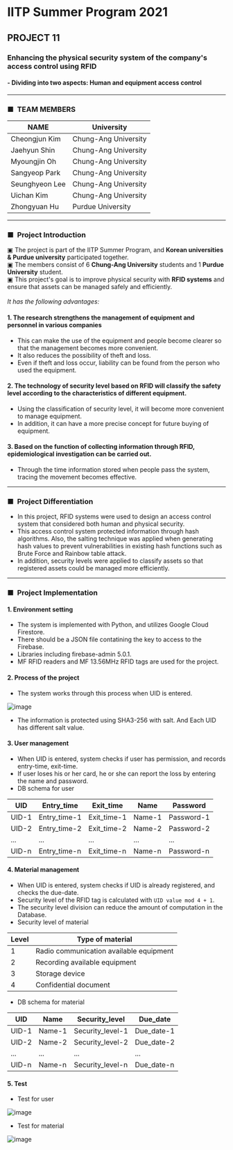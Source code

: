 # IITP Summer Program 2021

## PROJECT 11
### Enhancing the physical security system of the company's access control using RFID<br>
#### \- Dividing into two aspects: Human and equipment access control

-----

### ■&nbsp;&nbsp;TEAM MEMBERS
| NAME           | University           |
| -------------- | -------------------- |
| Cheongjun Kim  | Chung-Ang University |
| Jaehyun Shin   | Chung-Ang University |
| Myoungjin Oh   | Chung-Ang University |
| Sangyeop Park  | Chung-Ang University |
| Seunghyeon Lee | Chung-Ang University |
| Uichan Kim     | Chung-Ang University |
| Zhongyuan Hu   | Purdue University    |

-----

### ■&nbsp;&nbsp;Project Introduction
▣ The project is part of the IITP Summer Program, and **Korean universities & Purdue university** participated together.<br>
▣ The members consist of 6 **Chung-Ang University** students and 1 **Purdue University** student.<br>
▣ This project's goal is to improve physical security with **RFID systems** and ensure that assets can be managed safely and efficiently.<br>
<br>
_It has the following advantages:_
#### **1. The research strengthens the management of equipment and personnel in various companies**
- This can make the use of the equipment and people become clearer so that the management becomes more convenient. 
- It also reduces the possibility of theft and loss. 
- Even if theft and loss occur, liability can be found from the person who used the equipment.

#### **2. The technology of security level based on RFID will classify the safety level according to the characteristics of different equipment.**
- Using the classification of security level, it will become more convenient to manage equipment.
- In addition, it can have a more precise concept for future buying of equipment.

#### **3. Based on the function of collecting information through RFID, epidemiological investigation can be carried out.**
- Through the time information stored when people pass the system, tracing the movement becomes effective.

-----

### ■&nbsp;&nbsp;Project Differentiation
- In this project, RFID systems were used to design an access control system that considered both human and physical security.
- This access control system protected information through hash algorithms. Also, the salting technique was applied when generating hash values to prevent vulnerabilities in existing hash functions such as Brute Force and Rainbow table attack.
- In addition, security levels were applied to classify assets so that registered assets could be managed more efficiently.

-----

### ■&nbsp;&nbsp;Project Implementation
#### 1. Environment setting
- The system is implemented with Python, and utilizes Google Cloud Firestore.
- There should be a JSON file contatining the key to access to the Firebase.
- Libraries including firebase-admin 5.0.1.
- MF RFID readers and MF 13.56MHz RFID tags are used for the project.

#### 2. Process of the project
- The system works through this process when UID is entered.

![image](https://user-images.githubusercontent.com/51505940/129325758-d76aa13d-48b6-488e-ab13-6f62ad887321.png)

- The information is protected using SHA3-256 with salt. And Each UID has different salt value.

#### 3. User management
- When UID is entered, system checks if user has permission, and records entry-time, exit-time.
- If user loses his or her card, he or she can report the loss by entering the name and password.
- DB schema for user

|  UID  |  Entry_time  |  Exit_time  |  Name  |  Password  |
| ----- | ------------ | ----------- | ------ | ---------- |
| UID-1 | Entry_time-1 | Exit_time-1 | Name-1 | Password-1 |
| UID-2 | Entry_time-2 | Exit_time-2 | Name-2 | Password-2 |
|  ...  |      ...     |     ...     |  ...   |    ...     |
| UID-n | Entry_time-n | Exit_time-n | Name-n | Password-n |

#### 4. Material management
- When UID is entered, system checks if UID is already registered, and checks the due-date.
- Security level of the RFID tag is calculated with `UID value mod 4 + 1`.
- The security level division can reduce the amount of computation in the Database.
- Security level of material

|  Level  |  Type of material                         |
| ------- | ----------------------------------------- |
|    1    |  Radio communication available equipment  |
|    2    |  Recording available equipment            |
|    3    |  Storage device                           |
|    4    |  Confidential document                    |

- DB schema for material

|  UID  |  Name  |  Security_level  |  Due_date  |
| ----- | ------ | ---------------- | ---------- |
| UID-1 | Name-1 | Security_level-1 | Due_date-1 |
| UID-2 | Name-2 | Security_level-2 | Due_date-2 |
|  ...  |  ...   |       ...        |    ...     |
| UID-n | Name-n | Security_level-n | Due_date-n |

#### 5. Test
- Test for user

![image](https://user-images.githubusercontent.com/51505940/129316283-7c9222f3-7de4-4895-80e8-5767c179a6e0.png)

- Test for material

![image](https://user-images.githubusercontent.com/51505940/129316309-7bb18fcd-d813-4625-bc16-ddc48fdff889.png)
